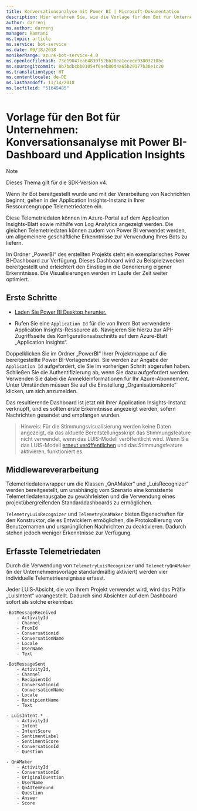 ```yaml
---
title: Konversationsanalyse mit Power BI | Microsoft-Dokumentation
description: Hier erfahren Sie, wie die Vorlage für den Bot für Unternehmen Application Insights nutzt, um über Power BI Erkenntnisse bereitzustellen.
author: darrenj
ms.author: darrenj
manager: kamrani
ms.topic: article
ms.service: bot-service
ms.date: 09/18/2018
monikerRange: azure-bot-service-4.0
ms.openlocfilehash: 73e19047ea64839f52bb20ea1eceee93803210bc
ms.sourcegitcommit: 8b7bdbcbb01054f6aeb80d4a65b29177b30e1c20
ms.translationtype: HT
ms.contentlocale: de-DE
ms.lasthandoff: 11/14/2018
ms.locfileid: "51645485"
---
```

# <a name="enterprise-bot-template---conversational-analytics-using-powerbi-dashboard-and-application-insights"></a>Vorlage für den Bot für Unternehmen: Konversationsanalyse mit Power BI-Dashboard und Application Insights

> [!NOTE]
> Dieses Thema gilt für die SDK-Version v4. 

Wenn Ihr Bot bereitgestellt wurde und mit der Verarbeitung von Nachrichten beginnt, gehen in der Application Insights-Instanz in Ihrer Ressourcengruppe Telemetriedaten ein. 

Diese Telemetriedaten können im Azure-Portal auf dem Application Insights-Blatt sowie mithilfe von Log Analytics angezeigt werden. Die gleichen Telemetriedaten können zudem von Power BI verwendet werden, um allgemeinere geschäftliche Erkenntnisse zur Verwendung Ihres Bots zu liefern.

Im Ordner „PowerBI“ des erstellten Projekts steht ein exemplarisches Power BI-Dashboard zur Verfügung. Dieses Dashboard wird zu Beispielzwecken bereitgestellt und erleichtert den Einstieg in die Generierung eigener Erkenntnisse. Die Visualisierungen werden im Laufe der Zeit weiter optimiert. 

## <a name="getting-started"></a>Erste Schritte

- [Laden Sie Power BI Desktop herunter.](https://powerbi.microsoft.com/en-us/desktop/)
 
- Rufen Sie eine ```Application Id``` für die von Ihrem Bot verwendete Application Insights-Ressource ab. Navigieren Sie hierzu zur API-Zugriffsseite des Konfigurationsabschnitts auf dem Azure-Blatt „Application Insights“.

Doppelklicken Sie im Ordner „PowerBI“ Ihrer Projektmappe auf die bereitgestellte Power BI-Vorlagendatei. Sie werden zur Angabe der ```Application Id``` aufgefordert, die Sie im vorherigen Schritt abgerufen haben. Schließen Sie die Authentifizierung ab, wenn Sie dazu aufgefordert werden. Verwenden Sie dabei die Anmeldeinformationen für Ihr Azure-Abonnement. Unter Umständen müssen Sie auf die Einstellung „Organisationskonto“ klicken, um sich anzumelden.

Das resultierende Dashboard ist jetzt mit Ihrer Application Insights-Instanz verknüpft, und es sollten erste Erkenntnisse angezeigt werden, sofern Nachrichten gesendet und empfangen wurden.

>Hinweis: Für die Stimmungsvisualisierung werden keine Daten angezeigt, da das aktuelle Bereitstellungsskript das Stimmungsfeature nicht verwendet, wenn das LUIS-Modell veröffentlicht wird. Wenn Sie das LUIS-Modell [erneut veröffentlichen](https://docs.microsoft.com/en-us/azure/cognitive-services/luis/luis-how-to-publish-app) und das Stimmungsfeature aktivieren, funktioniert es.

## <a name="middleware-processing"></a>Middlewareverarbeitung

Telemetriedatenwrapper um die Klassen „QnAMaker“ und „LuisRecognizer“ werden bereitgestellt, um unabhängig vom Szenario eine konsistente Telemetriedatenausgabe zu gewährleisten und die Verwendung eines projektübergreifenden Standarddashboards zu ermöglichen.

```TelemetryLuisRecognizer``` und ```TelemetryQnAMaker``` bieten Eigenschaften für den Konstruktor, die es Entwicklern ermöglichen, die Protokollierung von Benutzernamen und ursprünglichen Nachrichten zu deaktivieren. Dadurch stehen jedoch weniger Erkenntnisse zur Verfügung.

## <a name="telemetry-captured"></a>Erfasste Telemetriedaten

Durch die Verwendung von ```TelemetryLuisRecognizer``` und ```TelemetryQnAMaker``` (in der Unternehmensvorlage standardmäßig aktiviert) werden vier individuelle Telemetrieereignisse erfasst. 

Jeder LUIS-Absicht, die von Ihrem Projekt verwendet wird, wird das Präfix „LuisIntent“ vorangestellt. Dadurch sind Absichten auf dem Dashboard sofort als solche erkennbar.

```
-BotMessageReceived
    - ActivityId
    - Channel
    - FromId
    - Conversationid
    - ConversationName
    - Locale
    - UserName
    - Text
```
  
```
-BotMessageSent
    - ActivityId,
    - Channel
    - RecipientId
    - Conversationid
    - ConversationName
    - Locale
    - ReceipientName
    - Text
```

```
- LuisIntent.*
    - ActivityId
    - Intent
    - IntentScore
    - SentimentLabel
    - SentimentScore
    - ConversationId
    - Question
```

```
- QnAMaker
    - ActivityId
    - ConversationId
    - OriginalQuestion
    - UserName
    - QnAItemFound
    - Question
    - Answer
    - Score
```